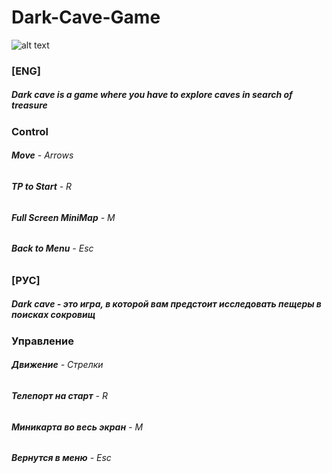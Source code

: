 # Dark-Cave-Game

![alt text](https://repository-images.githubusercontent.com/317181322/8ba3e700-33af-11eb-9d9a-6c6406456207)

###  [ENG] ###
##### Dark cave is a game where you have to explore caves in search of treasure #####
### Control ###
###### **Move** - Arrows
###### **TP to Start** - R
###### **Full Screen MiniMap** - M
###### **Back to Menu** - Esc

### [РУС] ###
##### Dark cave - это игра, в которой вам предстоит исследовать пещеры в поисках сокровищ #####
### Управление
###### **Движение** - Стрелки
###### **Телепорт на старт** - R
###### **Миникарта во весь экран** - M
###### **Вернутся в меню** - Esc
